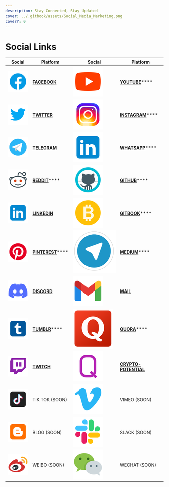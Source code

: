 ```yaml
---
description: Stay Connected, Stay Updated
cover: ../.gitbook/assets/Social_Media_Marketing.png
coverY: 0
---
```


# Social Links

| Social                                               | Platform                                                          | Social                                       | Platform                                                                        |
| ---------------------------------------------------- | ----------------------------------------------------------------- | -------------------------------------------- | ------------------------------------------------------------------------------- |
| ![](<../.gitbook/assets/image (22) (1) (1) (1).png>) | ****[**FACEBOOK**](https://www.facebook.com/pankuku/)****         | ![](<../.gitbook/assets/image (8).png>)      | [**YOUTUBE**](https://www.youtube.com/channel/UCWgyzUllqx2XuAPXy\_t6xXw)****    |
| ![](<../.gitbook/assets/image (8) (1).png>)          | ****[**TWITTER**](https://twitter.com/pankukuofficial)****        | ![](<../.gitbook/assets/image (13) (1).png>) | [**INSTAGRAM**](https://www.instagram.com/pankuku\_official/)****               |
| ![](<../.gitbook/assets/image (7) (1).png>)          | ****[**TELEGRAM**](https://t.me/pankuku)****                      | ![](<../.gitbook/assets/image (10) (1).png>) | [**WHATSAPP**](https://chat.whatsapp.com/Gp4RN6X8NR38iyiSaqxLVi)****            |
| ![](<../.gitbook/assets/image (27) (1).png>)         | [**REDDIT**](https://www.reddit.com/r/pankuku\_official/)****     | ![](<../.gitbook/assets/image (7).png>)      | [**GITHUB**](https://github.com/Prosolsu)****                                   |
| ![](<../.gitbook/assets/image (2) (1).png>)          | ****[**LINKEDIN**](https://www.linkedin.com/company/pankuku)****  | ![](<../.gitbook/assets/image (11).png>)     | [**GITBOOK**](https://pankuku.gitbook.io)****                                   |
| ![](<../.gitbook/assets/image (18) (1) (1).png>)     | [**PINTEREST**](https://www.pinterest.com/pankuku\_official/)**** | ![](<../.gitbook/assets/image (17).png>)     | [**MEDIUM**](https://medium.com/@pankuku)****                                   |
| ![](<../.gitbook/assets/image (20) (1).png>)         | ****[**DISCORD**](https://discord.gg/ucGSzSp4C3)****              | ![](<../.gitbook/assets/image (14) (1).png>) | ****[**MAIL**](../help-and-instructions/contact-us/mail.md)****                 |
| ![](<../.gitbook/assets/image (24) (1) (1).png>)     | [**TUMBLR**](https://pankukuofficial.tumblr.com)****              | ![](<../.gitbook/assets/image (25).png>)     | [**QUORA**](https://www.quora.com/profile/Nigel-Hupsel-1)****                   |
| ![](<../.gitbook/assets/image (19).png>)             | ****[**TWITCH**](https://www.twitch.tv/pankuku\_)****             | ![](<../.gitbook/assets/image (21) (1).png>) | ****[**CRYPTO-POTENTIAL**](https://crypto-potential.com/user/pankuku-token)**** |
| ![](<../.gitbook/assets/image (4) (1).png>)          | TIK TOK (SOON)                                                    | ![](<../.gitbook/assets/image (4).png>)      | VIMEO (SOON)                                                                    |
| ![](<../.gitbook/assets/image (25) (1).png>)         | BLOG (SOON)                                                       | ![](<../.gitbook/assets/image (13).png>)     | SLACK (SOON)                                                                    |
| ![](<../.gitbook/assets/image (24).png>)             | WEIBO (SOON)                                                      | ![](<../.gitbook/assets/image (16).png>)     | WECHAT (SOON)                                                                   |
